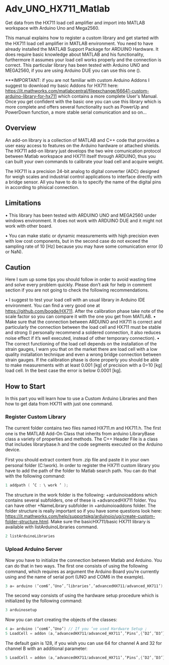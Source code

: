 # Adv_UNO_HX711_Matlab
Get data from the HX711 load cell amplifier and import into MATLAB workspace 
with Arduino Uno and Mega2560.

This manual explains how to register a custom library and get started with
the HX711 load cell ampliﬁer in MATLAB environment. You need to have
already installed the MATLAB Support Package for ARDUINO Hardware.
It does require basic knowledge about MATLAB and his functionality, furthermore 
it assumes your load cell works properly and the connection is
correct. This particular library has been tested with Arduino UNO and
MEGA2560, if you are using Arduino DUE you can use this one ().

***IMPORTANT: if you are not familiar with custom Arduino Addons I suggest to download 
my basic Addons for HX711 here:
https://it.mathworks.com/matlabcentral/fileexchange/66641-custom-arduino-library-for-hx711
which contains a more complete User's Manual. Once you get confident with the basic one 
you can use this library which is more complete and offers several functionality such as 
PowerUp and PowerDown function, a more stable serial comunication and so on...

## Overview
An add-on library is a collection of MATLAB and C++ code that provides a user
easy access to features on the Arduino hardware or attached shields. 
The HX711 add-on library just develops the two wire comunication protocol
between Matlab workspace and HX711 itself through ARDUINO, thus you can built
your own commands to calibrate your load cell and acquire weight. 

The HX711 is a precision 24-bit analog to digital converter (ADC) designed for 
weigh scales and industrial control applications to interface directly with a 
bridge sensor. All you have to do is to specify the name of the digital pins in
according to phisical connection. 

## Limitations
• This library has been tested with ARDUINO UNO and MEGA2560 under windows environment. 
  It does not work with ARDUINO DUE and it might not work with other board.
  
• You can make static or dynamic measurements with high precision even with low cost 
  components, but in the second case do not exceed the sampling rate of 10 [Hz] because 
  you may have some comunication error (0 or NaN).

## Caution
Here I sum up some tips you should follow in order to avoid wasting time and solve every
problem quickly. Please don’t ask for help in comment section if you are not going to 
check the following recommendations.

• I suggest to test your load cell with an usual library in Arduino IDE environment. 
  You can ﬁnd a very good one at https://github.com/bogde/HX711. 
  After the calibration phase take note of the scale factor so you can compare it 
  with the one you get from MATLAB.
• Make sure that the connection between ARDUINO and HX711 is correct and particularly 
  the connection between the load cell and HX711 must be stable and strong 
  (I personally recommend a soldered connection, it also reduces noise eﬀect if it’s 
  well executed, instead of other temporary connection).
• The correct functioning of the load cell depends on the installation of the strain 
  gauges, I warn you that on the market there are load cell with a low quality installation 
  technique and even a wrong bridge connection between strain gauges. If the calibration 
  phase is done properly you should be able to make measurements with at least 0.001 [kg] of
  precision with a 0÷10 [kg] load cell. In the best case the error is below 0.0001 [kg]. 

## How to Start
In this part you will learn how to use a Custom Arduino Libraries and then how to get data 
from HX711 with just one command. 

### Register Custom Library
The current folder contains two ﬁles named HX711.m and HX711.h. The ﬁrst one is the MATLAB 
Add-On Class that inherits from arduino LibraryBase class a variety of properties and methods. 
The C++ Header File is a class that includes librarybase.h and the code segments executed on the
Arduino device.

First you should extract content from .zip ﬁle and paste it in your own personal folder (C:\work). 
In order to register the HX711 custom library you have to add the path of the folder to Matlab search path. 
You can do that with the following command:
```c++
1 addpath ( ’C : \ work ’ );
```
The structure in the work folder is the following: +arduinoioaddons which contains several subfolders, 
one of these is +advancedHX711 folder. You can have other +NameLibrary subfolder in +arduinoioaddons folder. 
The folder structure is really important so if you have some questions look here:
https://it.mathworks.com/help/supportpkg/arduinoio/ug/create-custom-folder-structure.html. 
Make sure the basicHX711/basic HX711 library is available with listArduinoLibraries command.
```c++  
2 listArduinoLibraries  
```  

### Upload Arduino Server
Now you have to initialize the connection between Matlab and Arduino. You can do that in two ways. 
The ﬁrst one consists of using the following command, which requires as argument the Arduino Board 
you’re currently using and the name of serial port (UNO and COM6 in the example).
```c++  
3 a= arduino (’com6’,’Uno’,’libraries’,’advancedHX711/advanced_HX711’);
```  
The second way consists of using the hardware setup procedure which is initialized by the following command:
```c++  
3 arduinosetup
```
Now you can start creating the objects of the classes: 
```c++  
4 a= arduino (’com6’,’Uno’) // If you ’ve used Hardware Setup ;
5 LoadCell = addon (a,’advancedHX711/advanced_HX711’,’Pins’,{’D2’,’D3’})
``` 
The default gain is 128, if you wish you can use 64 for channel A and 32 for channel B with an additional parameter:
```c++  
5 LoadCell = addon (a,’advancedHX711/advanced_HX711’,’Pins’,{’D2’,’D3’},’Gain’,64)
``` 
  
  
  
  
  
